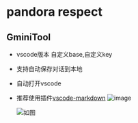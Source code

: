# pandora respect 
## GminiTool
* vscode版本 自定义base,自定义key
* 支持自动保存对话到本地
* 自动打开vscode
* 推荐使用插件[vscode-markdown](https://github.com/shd101wyy/vscode-markdown-preview-enhanced/releases)
  ![image](https://github.com/ALbur/autoTools/assets/24468956/cb9a86bc-9050-4da9-94a2-e406de78ca51)
  
  ![如图](https://github.com/ALbur/autoTools/assets/24468956/3b196235-0134-482e-ad86-238211bf3a01)

